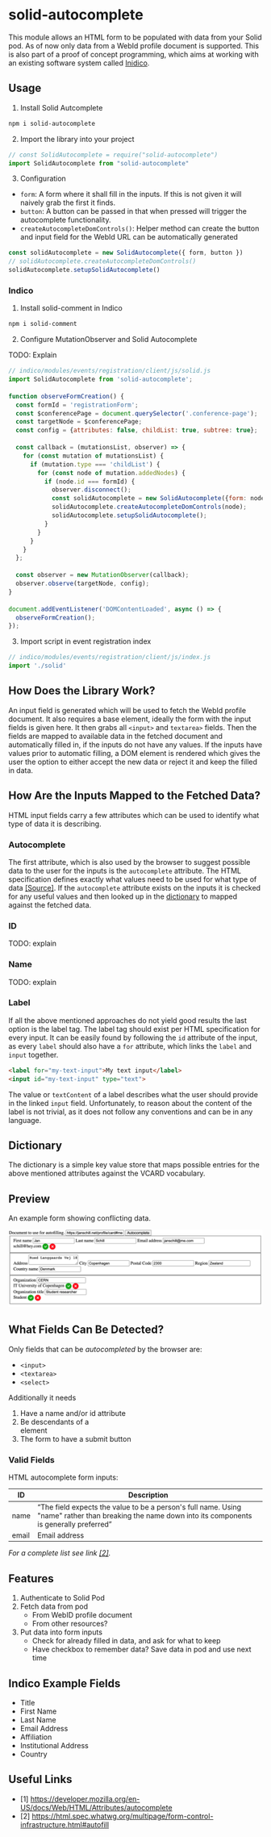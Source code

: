 # solid-autocomplete

This module allows an HTML form to be populated with data from your Solid pod. As of now only data from a WebId profile document is supported. This is also part of a proof of concept programming, which aims at working with an existing software system called [Inidico](https://github.com/indico/indico).

## Usage

1. Install Solid Autcomplete

```bash
npm i solid-autocomplete
```

2. Import the library into your project

```js
// const SolidAutocomplete = require("solid-autocomplete")
import SolidAutocomplete from "solid-autocomplete"
```

3. Configuration

* `form`: A form where it shall fill in the inputs. If this is not given it will naively grab the first it finds.
* `button`: A button can be passed in that when pressed will trigger the autocomplete functionality.
* `createAutocompleteDomControls()`: Helper method can create the button and input field for the WebId URL can be automatically generated

```js
const solidAutocomplete = new SolidAutocomplete({ form, button })
// solidAutocomplete.createAutocompleteDomControls()
solidAutocomplete.setupSolidAutocomplete()
```

### Indico

1. Install solid-comment in Indico

```bash
npm i solid-comment
```

2. Configure MutationObserver and Solid Autocomplete

TODO: Explain

```js
// indico/modules/events/registration/client/js/solid.js
import SolidAutocomplete from 'solid-autocomplete';

function observeFormCreation() {
  const formId = 'registrationForm';
  const $conferencePage = document.querySelector('.conference-page');
  const targetNode = $conferencePage;
  const config = {attributes: false, childList: true, subtree: true};

  const callback = (mutationsList, observer) => {
    for (const mutation of mutationsList) {
      if (mutation.type === 'childList') {
        for (const node of mutation.addedNodes) {
          if (node.id === formId) {
            observer.disconnect();
            const solidAutocomplete = new SolidAutocomplete({form: node});
            solidAutocomplete.createAutocompleteDomControls(node);
            solidAutocomplete.setupSolidAutocomplete();
          }
        }
      }
    }
  };

  const observer = new MutationObserver(callback);
  observer.observe(targetNode, config);
}

document.addEventListener('DOMContentLoaded', async () => {
  observeFormCreation();
});
```

3. Import script in event registration index

```js
// indico/modules/events/registration/client/js/index.js
import './solid'
```

## How Does the Library Work?

An input field is generated which will be used to fetch the WebId profile document. It also requires a base element, ideally the form with the input fields is given here. It then grabs all `<input>` and `textarea>` fields.
Then the fields are mapped to available data in the fetched document and automatically filled in, if the inputs do not have any values. If the inputs have values prior to automatic filling, a DOM element is rendered which gives the user the option to either accept the new data or reject it and keep the filled in data.

## How Are the Inputs Mapped to the Fetched Data?

HTML input fields carry a few attributes which can be used to identify what type of data it is describing.

### Autocomplete

The first attribute, which is also used by the browser to suggest possible data to the user for the inputs is the `autocomplete` attribute. The HTML specification defines exactly what values need to be used for what type of data [[Source]](https://html.spec.whatwg.org/multipage/form-control-infrastructure.html#autofill).
If the `autocomplete` attribute exists on the inputs it is checked for any useful values and then looked up in the [dictionary](#dictionary) to mapped against the fetched data.

### ID

TODO: explain

### Name

TODO: explain

### Label

If all the above mentioned approaches do not yield good results the last option is the label tag. The label tag should exist per HTML specification for every input. It can be easily found by following the `id` attribute of the input, as every `label` should also have a `for` attribute, which links the `label` and `input` together.

```html
<label for="my-text-input">My text input</label>
<input id="my-text-input" type="text">
```

The value or `textContent` of a label describes what the user should provide in the linked `input` field. Unfortunately, to reason about the content of the label is not trivial, as it does not follow any conventions and can be in any language.

## Dictionary

The dictionary is a simple key value store that maps possible entries for the above mentioned attributes against the VCARD vocabulary.

## Preview

An example form showing conflicting data.

![](./assets/example.png)

## What Fields Can Be Detected?

Only fields that can be *autocompleted* by the browser are:

- `<input>`
- `<textarea>`
- `<select>`

Additionally it needs

1. Have a name and/or id attribute
2. Be descendants of a <form> element
3. The form to have a submit button

### Valid Fields

HTML autocomplete form inputs:

| ID | Description |
| -  | -           |
| name | “The field expects the value to be a person's full name. Using "name" rather than breaking the name down into its components is generally preferred” |
| email | Email address |

*For a complete list see link [[2]](https://html.spec.whatwg.org/multipage/form-control-infrastructure.html#autofill).*

## Features

1. Authenticate to Solid Pod
2. Fetch data from pod
    - From WebID profile document
    - From other resources?
3. Put data into form inputs
    - Check for already filled in data, and ask for what to keep
    - Have checkbox to remember data? Save data in pod and use next time

## Indico Example Fields

- Title
- First Name
- Last Name
- Email Address
- Affiliation
- Institutional Address
- Country

## Useful Links

- [1] https://developer.mozilla.org/en-US/docs/Web/HTML/Attributes/autocomplete
- [2] https://html.spec.whatwg.org/multipage/form-control-infrastructure.html#autofill
